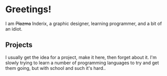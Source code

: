 # Greetings!

I am ~~Plazma~~ Inderix, a graphic designer, learning programmer, and a bit of an idiot.

## Projects
I usually get the idea for a project, make it here, then forget about it. I'm slowly trying to learn a number of programming languages to try and get them going, but with school and such it's hard..
